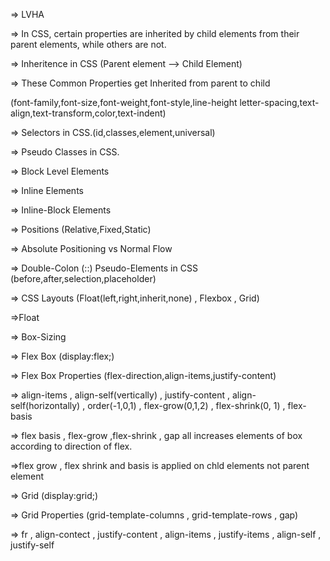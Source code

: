 => LVHA

=> In CSS, certain properties are inherited by child elements from their parent elements,
while others are not.

=> Inheritence in CSS (Parent element --> Child Element)

=> These Common Properties get Inherited from parent to child

(font-family,font-size,font-weight,font-style,line-height
letter-spacing,text-align,text-transform,color,text-indent)

=> Selectors in CSS.(id,classes,element,universal)

=> Pseudo Classes in CSS.

=> Block Level Elements

=> Inline Elements

=> Inline-Block Elements

=> Positions (Relative,Fixed,Static)

=> Absolute Positioning vs Normal Flow

=> Double-Colon (::) Pseudo-Elements in CSS (before,after,selection,placeholder)

=> CSS Layouts (Float(left,right,inherit,none) , Flexbox , Grid)

=>Float

=> Box-Sizing

=> Flex Box (display:flex;)

=> Flex Box Properties (flex-direction,align-items,justify-content)

=> align-items , align-self(vertically) , justify-content , align-self(horizontally) , order(-1,0,1) , flex-grow(0,1,2) , flex-shrink(0, 1) , flex-basis

=> flex basis , flex-grow ,flex-shrink , gap all increases elements of box according to direction of flex.

=>flex grow , flex shrink and basis is applied on chld elements not parent element

=> Grid (display:grid;)

=> Grid Properties (grid-template-columns , grid-template-rows , gap)

=> fr , align-contect , justify-content , align-items , justify-items , align-self , justify-self
